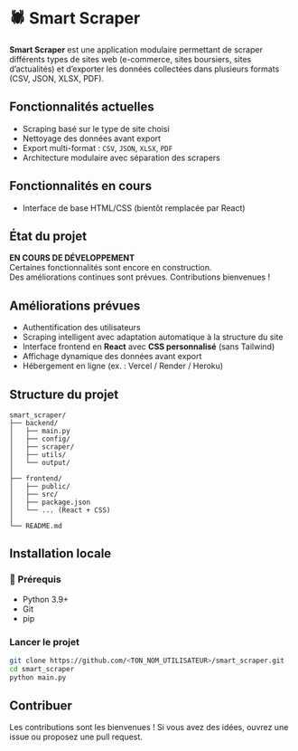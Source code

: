 # 🕷️ Smart Scraper

**Smart Scraper** est une application modulaire permettant de scraper différents types de sites web (e-commerce, sites boursiers, sites d’actualités) et d’exporter les données collectées dans plusieurs formats (CSV, JSON, XLSX, PDF).



##  Fonctionnalités actuelles

-  Scraping basé sur le type de site choisi
-  Nettoyage des données avant export
-  Export multi-format : `CSV`, `JSON`, `XLSX`, `PDF`
-  Architecture modulaire avec séparation des scrapers

##  Fonctionnalités en cours 
  
-  Interface de base HTML/CSS (bientôt remplacée par React)



##  État du projet

 **EN COURS DE DÉVELOPPEMENT**  
Certaines fonctionnalités sont encore en construction.  
Des améliorations continues sont prévues. Contributions bienvenues ! 



##  Améliorations prévues

-  Authentification des utilisateurs
-  Scraping intelligent avec adaptation automatique à la structure du site
-  Interface frontend en **React** avec **CSS personnalisé** (sans Tailwind)
-  Affichage dynamique des données avant export
-  Hébergement en ligne (ex. : Vercel / Render / Heroku)



##  Structure du projet

```
smart_scraper/
├── backend/
│   ├── main.py
│   ├── config/
│   ├── scraper/
│   ├── utils/
│   └── output/
│
├── frontend/
│   ├── public/
│   ├── src/
│   ├── package.json
│   └── ... (React + CSS)
│
└── README.md
```




##  Installation locale

### 🔧 Prérequis

- Python 3.9+
- Git
- pip

###  Lancer le projet

```bash
git clone https://github.com/<TON_NOM_UTILISATEUR>/smart_scraper.git
cd smart_scraper
python main.py
```

##  Contribuer
Les contributions sont les bienvenues !
Si vous avez des idées, ouvrez une issue ou proposez une pull request.
